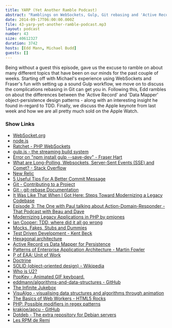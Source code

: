 ```yaml
---
title: YARP (Yet Another Ramble Podcast)
abstract: "Ramblings on WebSockets, Gulp, Git rebasing and 'Active Record vs. Data Mapper'"
date: 2014-09-17T06:00:00.000Z
file: 43-yarp-yet-another-ramble-podcast.mp3
layout: podcast
number: 43
size: 40612327
duration: 3742
hosts: [Edd Mann, Michael Budd]
guests: []
---
```


Being without a guest this episode, gave us the excuse to ramble on about many different topics that have been on our minds for the past couple of weeks.
Starting off with Michael's experience using WebSockets and Fraser's fun with setting up a sound Gulp workflow, we move on to discuss the complications rebasing in Git can get you in.
Following this, Edd rambles on about the differences between the 'Active Record' and 'Data Mapper' object-persistence design patterns - along with an interesting insight he found in-regard to TDD.
Finally, we discuss the Apple keynote from last week and how we are all pretty much sold on the Apple Watch.

### Show Links

- [WebSocket.org](https://www.websocket.org/)
- [node.js](http://nodejs.org/)
- [Ratchet - PHP WebSockets](http://socketo.me/)
- [gulp.js - the streaming build system](http://gulpjs.com/)
- [Error on "npm install gulp --save-dev" - Fraser Hart](http://blog.fraser-hart.co.uk/error-on-npm-install-gulp-save-dev/)
- [What are Long-Polling, Websockets, Server-Sent Events (SSE) and Comet? - Stack Overflow](http://stackoverflow.com/questions/11077857/what-are-long-polling-websockets-server-sent-events-sse-and-comet)
- [New Relic](http://newrelic.com/)
- [5 Useful Tips For A Better Commit Message](http://robots.thoughtbot.com/5-useful-tips-for-a-better-commit-message)
- [Git - Contributing to a Project](http://git-scm.com/book/en/Distributed-Git-Contributing-to-a-Project)
- [Git - git-rebase Documentation](http://git-scm.com/docs/git-rebase)
- [It Was Like That When I Got Here: Steps Toward Modernizing a Legacy Codebase](http://vimeo.com/47849625)
- [Episode 3: The One with Paul talking about Action-Domain-Responder - That Podcast with Beau and Dave](http://thatpodcast.io/episodes/episode-3-the-one-with-paul-talking-about-action-domain-responder/)
- [Modernizing Legacy Applications in PHP by pmjones](https://leanpub.com/mlaphp)
- [Ian Cooper: TDD, where did it all go wrong](http://vimeo.com/68375232)
- [Mocks, Fakes, Stubs and Dummies](http://xunitpatterns.com/Mocks,%20Fakes,%20Stubs%20and%20Dummies.html)
- [Test Driven Development - Kent Beck](http://www.amazon.co.uk/Driven-Development-Addison-Wesley-Signature-Series/dp/0321146530)
- [Hexagonal architecture](http://alistair.cockburn.us/Hexagonal+architecture)
- [Active Record vs Data Mapper for Persistence](http://russellscottwalker.blogspot.co.uk/2013/10/active-record-vs-data-mapper.html)
- [Patterns of Enterprise Application Architecture - Martin Fowler](http://www.amazon.co.uk/Enterprise-Application-Architecture-Addison-Wesley-Signature/dp/0321127420)
- [P of EAA: Unit of Work](http://martinfowler.com/eaaCatalog/unitOfWork.html)
- [Doctrine](http://www.doctrine-project.org/)
- [SOLID (object-oriented design) - Wikipedia](http://en.wikipedia.org/wiki/SOLID_(object-oriented_design))
- [Who is U2?](http://www.whoisu2.com/)
- [PopKey - Animated GIF keyboard.](http://popkey.co/)
- [eddmann/algorithms-and-data-structures - GitHub](https://github.com/eddmann/algorithms-and-data-structures)
- [The Infinite Jukebox](http://labs.echonest.com/Uploader/index.html)
- [VisuAlgo - visualising data structures and algorithms through animation](http://www.comp.nus.edu.sg/~stevenha/visualization/index.html)
- [The Basics of Web Workers - HTML5 Rocks](http://www.html5rocks.com/en/tutorials/workers/basics/)
- [PHP: Possible modifiers in regex patterns](http://php.net/manual/en/reference.pcre.pattern.modifiers.php#reference.pcre.pattern.modifiers.eval)
- [krakjoe/apcu - GitHub](https://github.com/krakjoe/apcu)
- [Dotdeb - The extra repository for Debian servers](http://www.dotdeb.org/)
- [Les RPM de Remi](http://rpms.famillecollet.com/)
